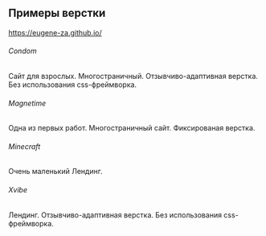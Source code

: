 ## Примеры верстки

https://eugene-za.github.io/

###### Condom
Сайт для взрослых. Многостраничный. Отзывчиво-адаптивная верстка. Без использования css-фреймворка.

###### Magnetime
Одна из первых работ. Многостраничный сайт. Фиксированая верстка.

###### Minecraft
Очень маленький Лендинг.

###### Xvibe
Лендинг. Отзывчиво-адаптивная верстка. Без использования css-фреймворка.
